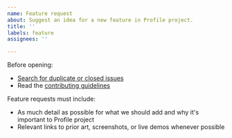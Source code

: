 ```yaml
---
name: Feature request
about: Suggest an idea for a new feature in Profile project.
title: ''
labels: feature
assignees: ''

---
```


Before opening:

- [Search for duplicate or closed issues](https://github.com/quangminhit94/project-planing/issues?utf8=%E2%9C%93&q=is%3Aissue)
- Read the [contributing guidelines](https://github.com/twbs/bootstrap/blob/main/.github/CONTRIBUTING.md)

Feature requests must include:

- As much detail as possible for what we should add and why it's important to Profile project 
- Relevant links to prior art, screenshots, or live demos whenever possible
